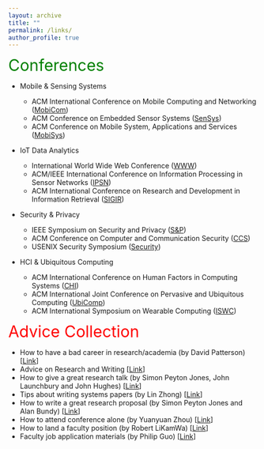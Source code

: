 ```yaml
---
layout: archive
title: ""
permalink: /links/
author_profile: true
---
```


<font size="6" color="green"> Conferences </font>

- Mobile & Sensing Systems
	- ACM International Conference on Mobile Computing and Networking ([MobiCom](http://portal.core.edu.au/conf-ranks/27/))
	- ACM Conference on Embedded Sensor Systems ([SenSys](http://portal.core.edu.au/conf-ranks/15/))
	- ACM Conference on Mobile System, Applications and Services ([MobiSys](http://portal.core.edu.au/conf-ranks/45/))

- IoT Data Analytics
	- International World Wide Web Conference ([WWW](http://portal.core.edu.au/conf-ranks/1548/))
	- ACM/IEEE International Conference on Information Processing in Sensor Networks ([IPSN](http://portal.core.edu.au/conf-ranks/823/))
	- ACM International Conference on Research and Development in Information Retrieval ([SIGIR](http://portal.core.edu.au/conf-ranks/29/))

- Security & Privacy
	- IEEE Symposium on Security and Privacy ([S&P](http://portal.core.edu.au/conf-ranks/750/))
	- ACM Conference on Computer and Communication Security ([CCS](http://portal.core.edu.au/conf-ranks/12/))
	- USENIX Security Symposium ([Security](http://portal.core.edu.au/conf-ranks/1841/))

- HCI & Ubiquitous Computing
	- ACM International Conference on Human Factors in Computing Systems ([CHI](http://portal.core.edu.au/conf-ranks/1053/))
	- ACM International Joint Conference on Pervasive and Ubiquitous Computing ([UbiComp](http://portal.core.edu.au/conf-ranks/1825/))
	- ACM International Symposium on Wearable Computing ([ISWC](http://portal.core.edu.au/conf-ranks/708/))


<font size="6" color="red"> Advice Collection </font>

 - How to have a bad career in research/academia (by David Patterson) [[Link](https://www.youtube.com/watch?v=Rn1w4MRHIhc)]
 - Advice on Research and Writing [[Link](http://www.cs.cmu.edu/afs/cs.cmu.edu/user/mleone/web/how-to.html)]
 - How to give a great research talk (by Simon Peyton Jones, John Launchbury and John Hughes) [[Link](https://www.microsoft.com/en-us/research/academic-program/give-great-research-talk/)]
 - Tips about writing systems papers (by Lin Zhong) [[Link](https://www.ruf.rice.edu/~mobile/writing.html)]
 - How to write a great research proposal (by Simon Peyton Jones and Alan Bundy) [[Link](https://www.microsoft.com/en-us/research/academic-program/how-to-write-a-great-research-proposal/)]
 - How to attend conference alone (by Yuanyuan Zhou) [[Link](https://whova.com/blog/7-tips-for-attending-a-conference-alone-and-having-a-good-time-blog/)]
 - How to land a faculty position (by Robert LiKamWa) [[Link](http://roblkw.com/papers/landing_a_faculty_position-roblkw.pdf)]
 - Faculty job application materials (by Philip Guo) [[Link](http://pgbovine.net/faculty-job-application-materials.htm)]


